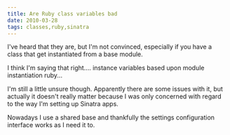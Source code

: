```yaml
---
title: Are Ruby class variables bad 
date: 2010-03-28
tags: classes,ruby,sinatra
---
```

I've heard that they are, but I'm not convinced, especially if you have a class that get instantiated from a base module.

I think I'm saying that right.... instance variables based upon module instantiation ruby...

I'm still a little unsure though. Apparently there are some issues with it, but actually it doesn't really matter because I was only concerned with regard to the way I'm setting up Sinatra apps.

Nowadays I use a shared base and thankfully the settings configuration interface works as I need it to.

